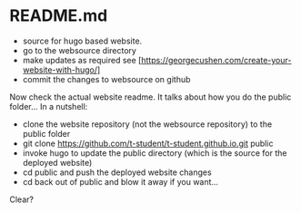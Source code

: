 # README.md

- source for hugo based website. 
- go to the websource directory
- make updates as required see [https://georgecushen.com/create-your-website-with-hugo/]
- commit the changes to websource on github


Now check the actual website readme. It talks about how you do the public folder...
In a nutshell:

- clone the website repository (not the websource repository) to the public folder
- git clone https://github.com/t-student/t-student.github.io.git public
- invoke hugo to update the public directory (which is the source for the deployed website)
- cd public and push the deployed website changes
- cd back out of public and blow it away if you want...

Clear?
